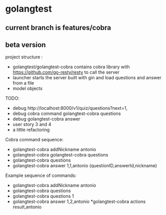 # golangtest
## current branch is features/cobra
## beta version

project structure :
  * golangtest/golangtest-cobra contains cobra library with https://github.com/go-resty/resty to call the server
  * launcher starts the server built with gin and load questions and answer from a file
  * model objects
  
TODO:
 * debug http://localhost:8000/v1/quiz/questions?next=1,
 * debug cobra command golangtest-cobra questions
 * debug golangtest-cobra answer
 * user story 3 and 4
 * a little refactoring
 
 Cobra command sequence:
 * golangtest-cobra addNickname antonio
 * golangtest-cobra golangtest-cobra questions
 * golangtest-cobra questions
 * golangtest-cobra answer 1,1,antonio (questionID,answerId,nickname)


Example sequence of commands:
 * golangtest-cobra addNickname antonio
 * golangtest-cobra questions
 * golangtest-cobra questions 1
 * golangtest-cobra answer 1,2,antonio
 *golangtest-cobra actions result,antonio